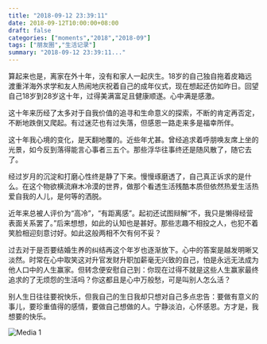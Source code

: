 ```yaml
---
title: "2018-09-12 23:39:11"
date: 2018-09-12T10:00:00+08:00
draft: false
categories: ["moments","2018","2018-09"]
tags: ["朋友圈","生活记录"]
summary: "2018-09-12 23:39:11..."
---
```


算起来也是，离家在外十年，没有和家人一起庆生。18岁的自己独自拖着皮箱远渡重洋海外求学和友人热闹地庆祝着自己的成年仪式，现在想起还仿如昨日。回望自己18岁到28岁这十年，过得美满富足且健康顺遂。心中满是感激。

这十年来历经了太多对于自我价值的追寻和生命意义的探索，不断的肯定再否定，不断地跌倒又爬起。有过迷茫也有过失落，但感恩一路走来多是福幸所伴。

这十年我心境的变化，是天翻地覆的。近些年尤甚。曾经追求着呼朋唤友席上坐的光景，如今反到落得能言心事者三五个。那些浮华往事终还是随风散了，随它去了。

经过岁月的沉淀和打磨心性终是静了下来。慢慢琢磨透了，自己真正诉求的是什么。在这个物欲横流麻木冷漠的世界，做那个看透生活残酷本质但依然热爱生活热爱自我的人儿，是何等的洒脱。

近年来总被人评价为“高冷”，“有距离感”。起初还试图辩解“不，我只是懒得经营表面关系罢了。”后来想想，如此的认知也是甚好。那些志趣不相投之人，也犯不着笑脸相迎刻意讨好。如此这般两相不欠有何不妥？

过去对于是否要结婚生养的纠结再这个年岁也逐渐放下。心中的答案是越发明晰又淡然。时常在心中取笑这对升官发财升职加薪毫无兴致的自己，怕是永远无法成为他人口中的人生赢家。但转念便安慰自己到：你现在过得不就是这些人生赢家最终追求的了无烦怨的生活吗？你这都且是心中万般愁，可是叫别人怎么活？

别人生日往往要祝快乐，但我自己的生日我却只想对自己多点忠告：要做有意义的事儿，要珍重值得的感情，要做自己想做的人。宁静淡泊，心怀感恩。方才是，我想要的快乐。

![Media 1](/Moments/photos/2018-09-12/201809122339110.jpg)

